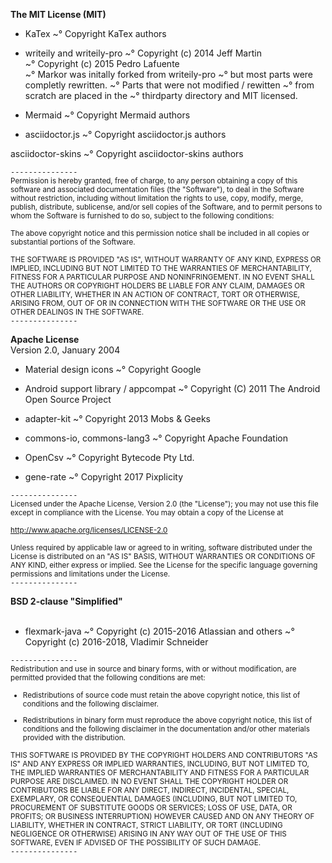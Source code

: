 **The MIT License (MIT)**  
* KaTex
~° Copyright KaTex authors

* writeily and writeily-pro
~° Copyright (c) 2014 Jeff Martin  
~° Copyright (c) 2015 Pedro Lafuente   
~° Markor was initally forked from writeily-pro
~° but most parts were completly rewritten.
~° Parts that were not modified / rewitten
~° from scratch are placed in the
~° thirdparty directory and MIT licensed.

* Mermaid
~° Copyright Mermaid authors

* asciidoctor.js
~° Copyright asciidoctor.js authors

asciidoctor-skins
~° Copyright asciidoctor-skins authors

`---------------`  
<small>Permission is hereby granted, free of charge, to any person obtaining a copy
of this software and associated documentation files (the "Software"), to deal
in the Software without restriction, including without limitation the rights
to use, copy, modify, merge, publish, distribute, sublicense, and/or sell
copies of the Software, and to permit persons to whom the Software is
furnished to do so, subject to the following conditions:

The above copyright notice and this permission notice shall be included in all
copies or substantial portions of the Software.

THE SOFTWARE IS PROVIDED "AS IS", WITHOUT WARRANTY OF ANY KIND, EXPRESS OR
IMPLIED, INCLUDING BUT NOT LIMITED TO THE WARRANTIES OF MERCHANTABILITY,
FITNESS FOR A PARTICULAR PURPOSE AND NONINFRINGEMENT. IN NO EVENT SHALL THE
AUTHORS OR COPYRIGHT HOLDERS BE LIABLE FOR ANY CLAIM, DAMAGES OR OTHER
LIABILITY, WHETHER IN AN ACTION OF CONTRACT, TORT OR OTHERWISE, ARISING FROM,
OUT OF OR IN CONNECTION WITH THE SOFTWARE OR THE USE OR OTHER DEALINGS IN THE
SOFTWARE.</small>  
`---------------`
  
  
**Apache License**  
Version 2.0, January 2004  


* Material design icons
~° Copyright Google

* Android support library / appcompat
~° Copyright (C) 2011 The Android Open Source Project

* adapter-kit
~° Copyright 2013 Mobs & Geeks

* commons-io, commons-lang3
~° Copyright Apache Foundation

* OpenCsv
  ~° Copyright Bytecode Pty Ltd.

* gene-rate
~° Copyright 2017 Pixplicity

`---------------`  
<small>Licensed under the Apache License, Version 2.0 (the "License");
you may not use this file except in compliance with the License.
You may obtain a copy of the License at

http://www.apache.org/licenses/LICENSE-2.0

Unless required by applicable law or agreed to in writing, software
distributed under the License is distributed on an "AS IS" BASIS,
WITHOUT WARRANTIES OR CONDITIONS OF ANY KIND, either express or implied.
See the License for the specific language governing permissions and
limitations under the License.</small>  
`---------------`
  
  
**BSD 2-clause "Simplified"**  
&nbsp;

* flexmark-java
~° Copyright (c) 2015-2016 Atlassian and others
~° Copyright (c) 2016-2018, Vladimir Schneider

`---------------`  
<small>
Redistribution and use in source and binary forms, with or without
modification, are permitted provided that the following conditions are met:

* Redistributions of source code must retain the above copyright notice, this
  list of conditions and the following disclaimer.

* Redistributions in binary form must reproduce the above copyright notice,
  this list of conditions and the following disclaimer in the documentation
  and/or other materials provided with the distribution.

THIS SOFTWARE IS PROVIDED BY THE COPYRIGHT HOLDERS AND CONTRIBUTORS "AS IS"
AND ANY EXPRESS OR IMPLIED WARRANTIES, INCLUDING, BUT NOT LIMITED TO, THE
IMPLIED WARRANTIES OF MERCHANTABILITY AND FITNESS FOR A PARTICULAR PURPOSE ARE
DISCLAIMED. IN NO EVENT SHALL THE COPYRIGHT HOLDER OR CONTRIBUTORS BE LIABLE
FOR ANY DIRECT, INDIRECT, INCIDENTAL, SPECIAL, EXEMPLARY, OR CONSEQUENTIAL
DAMAGES (INCLUDING, BUT NOT LIMITED TO, PROCUREMENT OF SUBSTITUTE GOODS OR
SERVICES; LOSS OF USE, DATA, OR PROFITS; OR BUSINESS INTERRUPTION) HOWEVER
CAUSED AND ON ANY THEORY OF LIABILITY, WHETHER IN CONTRACT, STRICT LIABILITY,
OR TORT (INCLUDING NEGLIGENCE OR OTHERWISE) ARISING IN ANY WAY OUT OF THE USE
OF THIS SOFTWARE, EVEN IF ADVISED OF THE POSSIBILITY OF SUCH DAMAGE.</small>  
`---------------`
  
